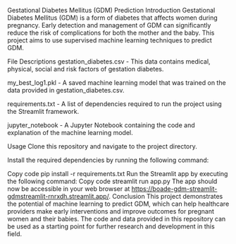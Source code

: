 Gestational Diabetes Mellitus (GDM) Prediction
Introduction
Gestational Diabetes Mellitus (GDM) is a form of diabetes that affects women during pregnancy. Early detection and management of GDM can significantly reduce the risk of complications for both the mother and the baby. This project aims to use supervised machine learning techniques to predict GDM.

File Descriptions
gestation_diabetes.csv - This data contains medical, physical, social and risk factors of gestation diabetes.

my_best_log1.pkl - A saved machine learning model that was trained on the data provided in gestation_diabetes.csv.

requirements.txt - A list of dependencies required to run the project using the Streamlit framework.

jupyter_notebook - A Jupyter Notebook containing the code and explanation of the machine learning model.

Usage
Clone this repository and navigate to the project directory.

Install the required dependencies by running the following command:

Copy code
pip install -r requirements.txt
Run the Streamlit app by executing the following command:
Copy code
streamlit run app.py
The app should now be accessible in your web browser at https://boade-gdm-streamlit-gdmstreamlit-rnrxdh.streamlit.app/.
Conclusion
This project demonstrates the potential of machine learning to predict GDM, which can help healthcare providers make early interventions and improve outcomes for pregnant women and their babies. The code and data provided in this repository can be used as a starting point for further research and development in this field.